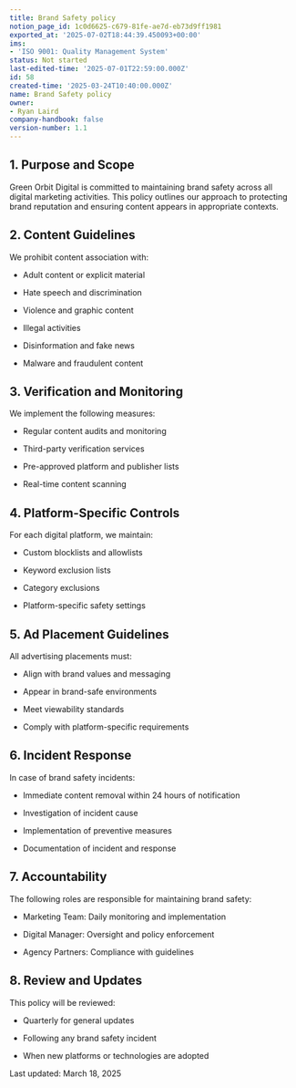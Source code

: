 ```yaml
---
title: Brand Safety policy
notion_page_id: 1c0d6625-c679-81fe-ae7d-eb73d9ff1981
exported_at: '2025-07-02T18:44:39.450093+00:00'
ims:
- 'ISO 9001: Quality Management System'
status: Not started
last-edited-time: '2025-07-01T22:59:00.000Z'
id: 58
created-time: '2025-03-24T10:40:00.000Z'
name: Brand Safety policy
owner:
- Ryan Laird
company-handbook: false
version-number: 1.1
---
```


## 1. Purpose and Scope

Green Orbit Digital is committed to maintaining brand safety across all digital marketing activities. This policy outlines our approach to protecting brand reputation and ensuring content appears in appropriate contexts.

## 2. Content Guidelines

We prohibit content association with:

- Adult content or explicit material

- Hate speech and discrimination

- Violence and graphic content

- Illegal activities

- Disinformation and fake news

- Malware and fraudulent content

## 3. Verification and Monitoring

We implement the following measures:

- Regular content audits and monitoring

- Third-party verification services

- Pre-approved platform and publisher lists

- Real-time content scanning

## 4. Platform-Specific Controls

For each digital platform, we maintain:

- Custom blocklists and allowlists

- Keyword exclusion lists

- Category exclusions

- Platform-specific safety settings

## 5. Ad Placement Guidelines

All advertising placements must:

- Align with brand values and messaging

- Appear in brand-safe environments

- Meet viewability standards

- Comply with platform-specific requirements

## 6. Incident Response

In case of brand safety incidents:

- Immediate content removal within 24 hours of notification

- Investigation of incident cause

- Implementation of preventive measures

- Documentation of incident and response

## 7. Accountability

The following roles are responsible for maintaining brand safety:

- Marketing Team: Daily monitoring and implementation

- Digital Manager: Oversight and policy enforcement

- Agency Partners: Compliance with guidelines

## 8. Review and Updates

This policy will be reviewed:

- Quarterly for general updates

- Following any brand safety incident

- When new platforms or technologies are adopted

Last updated: March 18, 2025